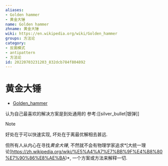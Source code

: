 ```yaml
---
aliases:
- Golden hammer
- 黄金大锤
name: Golden hammer
zhname: 黄金大锤
wiki: https://en.wikipedia.org/wiki/Golden_hammer
groups: 方法论
category:
- 反面模式
- antipattern
- 方法论
id: 20220703231203_832dcb784f804892
---
```


# 黄金大锤

* [Golden_hammer](https://en.wikipedia.org/wiki/Golden_hammer)

认为自己最喜欢的解决方案是到处通用的 参考:[[silver_bullet|银弹]]

> [!NOTE]
> 好处在于可以快速实现,
> 坏处在于离最优解相去甚远.
> 
> 但所有人从内心在寻找*黄金大锤*, 不然就不会有物理学家追求*[大统一理论]https://zh.wikipedia.org/wiki/%E5%A4%A7%E7%BB%9F%E4%B8%80%E7%90%86%E8%AE%BA)*, 一个方案或方法来解释一切.